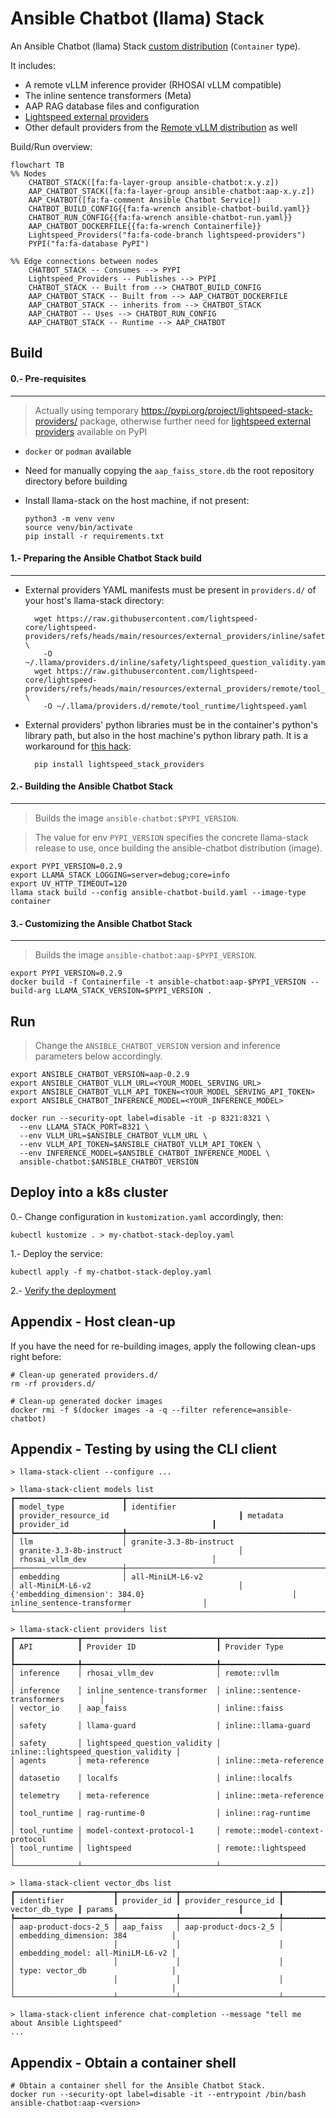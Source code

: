 # Ansible Chatbot (llama) Stack

An Ansible Chatbot (llama) Stack [custom distribution](https://llama-stack.readthedocs.io/en/latest/distributions/building_distro.html) (`Container` type).

It includes:
- A remote vLLM inference provider (RHOSAI vLLM compatible)
- The inline sentence transformers (Meta)
- AAP RAG database files and configuration
- [Lightspeed external providers](https://github.com/lightspeed-core/lightspeed-providers)
- Other default providers from the [Remote vLLM distribution](https://llama-stack.readthedocs.io/en/latest/distributions/self_hosted_distro/remote-vllm.html) as well

Build/Run overview: 

```mermaid
flowchart TB
%% Nodes
    CHATBOT_STACK([fa:fa-layer-group ansible-chatbot:x.y.z])
    AAP_CHATBOT_STACK([fa:fa-layer-group ansible-chatbot:aap-x.y.z])
    AAP_CHATBOT([fa:fa-comment Ansible Chatbot Service])
    CHATBOT_BUILD_CONFIG{{fa:fa-wrench ansible-chatbot-build.yaml}}
    CHATBOT_RUN_CONFIG{{fa:fa-wrench ansible-chatbot-run.yaml}}
    AAP_CHATBOT_DOCKERFILE{{fa:fa-wrench Containerfile}}
    Lightspeed_Providers("fa:fa-code-branch lightspeed-providers")
    PYPI("fa:fa-database PyPI")

%% Edge connections between nodes
    CHATBOT_STACK -- Consumes --> PYPI
    Lightspeed_Providers -- Publishes --> PYPI
    CHATBOT_STACK -- Built from --> CHATBOT_BUILD_CONFIG
    AAP_CHATBOT_STACK -- Built from --> AAP_CHATBOT_DOCKERFILE
    AAP_CHATBOT_STACK -- inherits from --> CHATBOT_STACK
    AAP_CHATBOT -- Uses --> CHATBOT_RUN_CONFIG
    AAP_CHATBOT_STACK -- Runtime --> AAP_CHATBOT
```

## Build

#### 0.- Pre-requisites

--- 

> Actually using temporary https://pypi.org/project/lightspeed-stack-providers/ package, otherwise further need for [lightspeed external providers](https://github.com/lightspeed-core/lightspeed-providers) available on PyPI 

- `docker` or `podman` available
- Need for manually copying the `aap_faiss_store.db` the root repository directory before building
- Install llama-stack on the host machine, if not present:

      python3 -m venv venv
      source venv/bin/activate
      pip install -r requirements.txt

#### 1.- Preparing the Ansible Chatbot Stack build

--- 

- External providers YAML manifests must be present in `providers.d/` of your host's llama-stack directory:

        wget https://raw.githubusercontent.com/lightspeed-core/lightspeed-providers/refs/heads/main/resources/external_providers/inline/safety/lightspeed_question_validity.yaml \ 
          -O ~/.llama/providers.d/inline/safety/lightspeed_question_validity.yaml 
        wget https://raw.githubusercontent.com/lightspeed-core/lightspeed-providers/refs/heads/main/resources/external_providers/remote/tool_runtime/lightspeed.yaml \
          -O ~/.llama/providers.d/remote/tool_runtime/lightspeed.yaml

- External providers' python libraries must be in the container's python's library path, but also in the host machine's python library path. It is a workaround for [this hack](https://github.com/meta-llama/llama-stack/blob/0cc07311890c00feb5bbd40f5052c8a84a88aa65/llama_stack/cli/stack/_build.py#L299): 

        pip install lightspeed_stack_providers

#### 2.- Building the Ansible Chatbot Stack 

--- 

> Builds the image `ansible-chatbot:$PYPI_VERSION`. 

> The value for env `PYPI_VERSION` specifies the concrete llama-stack release to use, once building the ansible-chatbot distribution (image). 

    export PYPI_VERSION=0.2.9
    export LLAMA_STACK_LOGGING=server=debug;core=info
    export UV_HTTP_TIMEOUT=120
    llama stack build --config ansible-chatbot-build.yaml --image-type container

#### 3.- Customizing the Ansible Chatbot Stack 

--- 
    
> Builds the image `ansible-chatbot:aap-$PYPI_VERSION`. 

    export PYPI_VERSION=0.2.9
    docker build -f Containerfile -t ansible-chatbot:aap-$PYPI_VERSION --build-arg LLAMA_STACK_VERSION=$PYPI_VERSION .
 
## Run

> Change the `ANSIBLE_CHATBOT_VERSION` version and inference parameters below accordingly. 

    export ANSIBLE_CHATBOT_VERSION=aap-0.2.9
    export ANSIBLE_CHATBOT_VLLM_URL=<YOUR_MODEL_SERVING_URL>
    export ANSIBLE_CHATBOT_VLLM_API_TOKEN=<YOUR_MODEL_SERVING_API_TOKEN>
    export ANSIBLE_CHATBOT_INFERENCE_MODEL=<YOUR_INFERENCE_MODEL>

    docker run --security-opt label=disable -it -p 8321:8321 \
      --env LLAMA_STACK_PORT=8321 \
      --env VLLM_URL=$ANSIBLE_CHATBOT_VLLM_URL \
      --env VLLM_API_TOKEN=$ANSIBLE_CHATBOT_VLLM_API_TOKEN \
      --env INFERENCE_MODEL=$ANSIBLE_CHATBOT_INFERENCE_MODEL \
      ansible-chatbot:$ANSIBLE_CHATBOT_VERSION

## Deploy into a k8s cluster

0.- Change configuration in `kustomization.yaml` accordingly, then:

    kubectl kustomize . > my-chatbot-stack-deploy.yaml

1.- Deploy the service:

    kubectl apply -f my-chatbot-stack-deploy.yaml

2.- [Verify the deployment](https://llama-stack.readthedocs.io/en/latest/distributions/kubernetes_deployment.html#verifying-the-deployment)

## Appendix - Host clean-up

If you have the need for re-building images, apply the following clean-ups right before:

    # Clean-up generated providers.d/
    rm -rf providers.d/

    # Clean-up generated docker images
    docker rmi -f $(docker images -a -q --filter reference=ansible-chatbot)

## Appendix - Testing by using the CLI client

    > llama-stack-client --configure ...

    > llama-stack-client models list
    ┏━━━━━━━━━━━━━━━━━━━━━━━━┳━━━━━━━━━━━━━━━━━━━━━━━━━━━━━━━━━━━━━━━━━━━━━━━━━━┳━━━━━━━━━━━━━━━━━━━━━━━━━━━━━━━━━━━━━━━━━━━━━━━━━━┳━━━━━━━━━━━━━━━━━━━━━━━━━━━━━━━━━━━━━━━━━━━━━━━━━━━━━━━━━━━━━━━━┳━━━━━━━━━━━━━━━━━━━━━━━━━━━━━━━━━━━━━━━━━━━━┓
    ┃ model_type             ┃ identifier                                       ┃ provider_resource_id                             ┃ metadata                                                       ┃ provider_id                                ┃
    ┡━━━━━━━━━━━━━━━━━━━━━━━━╇━━━━━━━━━━━━━━━━━━━━━━━━━━━━━━━━━━━━━━━━━━━━━━━━━━╇━━━━━━━━━━━━━━━━━━━━━━━━━━━━━━━━━━━━━━━━━━━━━━━━━━╇━━━━━━━━━━━━━━━━━━━━━━━━━━━━━━━━━━━━━━━━━━━━━━━━━━━━━━━━━━━━━━━━╇━━━━━━━━━━━━━━━━━━━━━━━━━━━━━━━━━━━━━━━━━━━━┩
    │ llm                    │ granite-3.3-8b-instruct                          │ granite-3.3-8b-instruct                          │                                                                │ rhosai_vllm_dev                            │
    ├────────────────────────┼──────────────────────────────────────────────────┼──────────────────────────────────────────────────┼────────────────────────────────────────────────────────────────┼────────────────────────────────────────────┤
    │ embedding              │ all-MiniLM-L6-v2                                 │ all-MiniLM-L6-v2                                 │ {'embedding_dimension': 384.0}                                 │ inline_sentence-transformer                │
    └────────────────────────┴──────────────────────────────────────────────────┴──────────────────────────────────────────────────┴────────────────────────────────────────────────────────────────┴────────────────────────────────────────────┘

    > llama-stack-client providers list
    ┏━━━━━━━━━━━━━━┳━━━━━━━━━━━━━━━━━━━━━━━━━━━━━━┳━━━━━━━━━━━━━━━━━━━━━━━━━━━━━━━━━━━━━━┓
    ┃ API          ┃ Provider ID                  ┃ Provider Type                        ┃
    ┡━━━━━━━━━━━━━━╇━━━━━━━━━━━━━━━━━━━━━━━━━━━━━━╇━━━━━━━━━━━━━━━━━━━━━━━━━━━━━━━━━━━━━━┩
    │ inference    │ rhosai_vllm_dev              │ remote::vllm                         │
    │ inference    │ inline_sentence-transformer  │ inline::sentence-transformers        │
    │ vector_io    │ aap_faiss                    │ inline::faiss                        │
    │ safety       │ llama-guard                  │ inline::llama-guard                  │
    │ safety       │ lightspeed_question_validity │ inline::lightspeed_question_validity │
    │ agents       │ meta-reference               │ inline::meta-reference               │
    │ datasetio    │ localfs                      │ inline::localfs                      │
    │ telemetry    │ meta-reference               │ inline::meta-reference               │
    │ tool_runtime │ rag-runtime-0                │ inline::rag-runtime                  │
    │ tool_runtime │ model-context-protocol-1     │ remote::model-context-protocol       │
    │ tool_runtime │ lightspeed                   │ remote::lightspeed                   │
    └──────────────┴──────────────────────────────┴──────────────────────────────────────┘

    > llama-stack-client vector_dbs list
    ┏━━━━━━━━━━━━━━━━━━━━━━┳━━━━━━━━━━━━━┳━━━━━━━━━━━━━━━━━━━━━━┳━━━━━━━━━━━━━━━━┳━━━━━━━━━━━━━━━━━━━━━━━━━━━━━━━━━━━┓
    ┃ identifier           ┃ provider_id ┃ provider_resource_id ┃ vector_db_type ┃ params                            ┃
    ┡━━━━━━━━━━━━━━━━━━━━━━╇━━━━━━━━━━━━━╇━━━━━━━━━━━━━━━━━━━━━━╇━━━━━━━━━━━━━━━━╇━━━━━━━━━━━━━━━━━━━━━━━━━━━━━━━━━━━┩
    │ aap-product-docs-2_5 │ aap_faiss   │ aap-product-docs-2_5 │                │ embedding_dimension: 384          │
    │                      │             │                      │                │ embedding_model: all-MiniLM-L6-v2 │
    │                      │             │                      │                │ type: vector_db                   │
    │                      │             │                      │                │                                   │
    └──────────────────────┴─────────────┴──────────────────────┴────────────────┴───────────────────────────────────┘

    > llama-stack-client inference chat-completion --message "tell me about Ansible Lightspeed"
    ...

## Appendix - Obtain a container shell

    # Obtain a container shell for the Ansible Chatbot Stack.
    docker run --security-opt label=disable -it --entrypoint /bin/bash ansible-chatbot:aap-<version>


